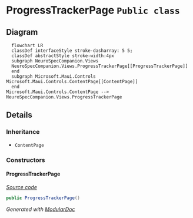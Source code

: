 # ProgressTrackerPage `Public class`

## Diagram
```mermaid
  flowchart LR
  classDef interfaceStyle stroke-dasharray: 5 5;
  classDef abstractStyle stroke-width:4px
  subgraph NeuroSpecCompanion.Views
  NeuroSpecCompanion.Views.ProgressTrackerPage[[ProgressTrackerPage]]
  end
  subgraph Microsoft.Maui.Controls
Microsoft.Maui.Controls.ContentPage[[ContentPage]]
  end
Microsoft.Maui.Controls.ContentPage --> NeuroSpecCompanion.Views.ProgressTrackerPage
```

## Details
### Inheritance
 - `ContentPage`

### Constructors
#### ProgressTrackerPage
[*Source code*](https://github.com///blob//NeuroSpecCompanion/Views/ProgressTrackerPage.xaml.cs#L5)
```csharp
public ProgressTrackerPage()
```

*Generated with* [*ModularDoc*](https://github.com/hailstorm75/ModularDoc)
